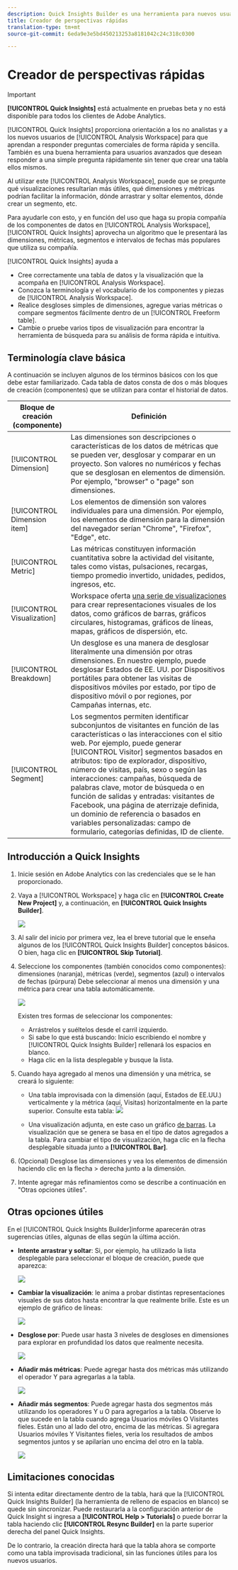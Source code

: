 ```yaml
---
description: Quick Insights Builder es una herramienta para nuevos usuarios de Workspace que les guía en la creación de tablas de datos y visualizaciones
title: Creador de perspectivas rápidas
translation-type: tm+mt
source-git-commit: 6eda9e3e5bd450213253a8181042c24c318c0300

---
```



# Creador de perspectivas rápidas

>[!IMPORTANT]
>
>**[!UICONTROL Quick Insights]** está actualmente en pruebas beta y no está disponible para todos los clientes de Adobe Analytics.

[!UICONTROL Quick Insights] proporciona orientación a los no analistas y a los nuevos usuarios de [!UICONTROL Analysis Workspace] para que aprendan a responder preguntas comerciales de forma rápida y sencilla. También es una buena herramienta para usuarios avanzados que desean responder a una simple pregunta rápidamente sin tener que crear una tabla ellos mismos.

Al utilizar este [!UICONTROL Analysis Workspace], puede que se pregunte qué visualizaciones resultarían más útiles, qué dimensiones y métricas podrían facilitar la información, dónde arrastrar y soltar elementos, dónde crear un segmento, etc.

Para ayudarle con esto, y en función del uso que haga su propia compañía de los componentes de datos en [!UICONTROL Analysis Workspace], [!UICONTROL Quick Insights] aprovecha un algoritmo que le presentará las dimensiones, métricas, segmentos e intervalos de fechas más populares que utiliza su compañía.

[!UICONTROL Quick Insights] ayuda a

* Cree correctamente una tabla de datos y la visualización que la acompaña en [!UICONTROL Analysis Workspace].
* Conozca la terminología y el vocabulario de los componentes y piezas de [!UICONTROL Analysis Workspace].
* Realice desgloses simples de dimensiones, agregue varias métricas o compare segmentos fácilmente dentro de un [!UICONTROL Freeform table].
* Cambie o pruebe varios tipos de visualización para encontrar la herramienta de búsqueda para su análisis de forma rápida e intuitiva.

## Terminología clave básica

A continuación se incluyen algunos de los términos básicos con los que debe estar familiarizado. Cada tabla de datos consta de dos o más bloques de creación (componentes) que se utilizan para contar el historial de datos.

| Bloque de creación (componente) | Definición |
|---|---|
| [!UICONTROL Dimension] | Las dimensiones son descripciones o características de los datos de métricas que se pueden ver, desglosar y comparar en un proyecto. Son valores no numéricos y fechas que se desglosan en elementos de dimensión. Por ejemplo, &quot;browser&quot; o &quot;page&quot; son dimensiones. |
| [!UICONTROL Dimension item] | Los elementos de dimensión son valores individuales para una dimensión. Por ejemplo, los elementos de dimensión para la dimensión del navegador serían &quot;Chrome&quot;, &quot;Firefox&quot;, &quot;Edge&quot;, etc. |
| [!UICONTROL Metric] | Las métricas constituyen información cuantitativa sobre la actividad del visitante, tales como vistas, pulsaciones, recargas, tiempo promedio invertido, unidades, pedidos, ingresos, etc. |
| [!UICONTROL Visualization] | Workspace oferta [una serie de visualizaciones](/help/analyze/analysis-workspace/visualizations/t-sync-visualization.md) para crear representaciones visuales de los datos, como gráficos de barras, gráficos circulares, histogramas, gráficos de líneas, mapas, gráficos de dispersión, etc. |
| [!UICONTROL Breakdown] | Un desglose es una manera de desglosar literalmente una dimensión por otras dimensiones. En nuestro ejemplo, puede desglosar Estados de EE. UU. por Dispositivos portátiles para obtener las visitas de dispositivos móviles por estado, por tipo de dispositivo móvil o por regiones, por Campañas internas, etc. |
| [!UICONTROL Segment] | Los segmentos permiten identificar subconjuntos de visitantes en función de las características o las interacciones con el sitio web. Por ejemplo, puede generar [!UICONTROL Visitor] segmentos basados en atributos: tipo de explorador, dispositivo, número de visitas, país, sexo o según las interacciones: campañas, búsqueda de palabras clave, motor de búsqueda o en función de salidas y entradas: visitantes de Facebook, una página de aterrizaje definida, un dominio de referencia o basados en variables personalizadas: campo de formulario, categorías definidas, ID de cliente. |

## Introducción a Quick Insights

1. Inicie sesión en Adobe Analytics con las credenciales que se le han proporcionado.
1. Vaya a [!UICONTROL Workspace] y haga clic en **[!UICONTROL Create New Project]** y, a continuación, en **[!UICONTROL Quick Insights Builder]**.

   ![](assets/qibuilder.png)

1. Al salir del inicio por primera vez, lea el breve tutorial que le enseña algunos de los [!UICONTROL Quick Insights Builder] conceptos básicos. O bien, haga clic en **[!UICONTROL Skip Tutorial]**.
1. Seleccione los componentes (también conocidos como componentes): dimensiones (naranja), métricas (verde), segmentos (azul) o intervalos de fechas (púrpura) Debe seleccionar al menos una dimensión y una métrica para crear una tabla automáticamente.

   ![](assets/qibuilder2.png)

   Existen tres formas de seleccionar los componentes:
   * Arrástrelos y suéltelos desde el carril izquierdo.
   * Si sabe lo que está buscando: Inicio escribiendo el nombre y [!UICONTROL Quick Insights Builder] rellenará los espacios en blanco.
   * Haga clic en la lista desplegable y busque la lista.

1. Cuando haya agregado al menos una dimensión y una métrica, se creará lo siguiente:

   * Una tabla improvisada con la dimensión (aquí, Estados de EE.UU.) verticalmente y la métrica (aquí, Visitas) horizontalmente en la parte superior. Consulte esta tabla:
   ![](assets/qibuilder3.png)

   * Una visualización adjunta, en este caso un gráfico [de barras](/help/analyze/analysis-workspace/visualizations/bar.md). La visualización que se genera se basa en el tipo de datos agregados a la tabla. Para cambiar el tipo de visualización, haga clic en la flecha desplegable situada junto a **[!UICONTROL Bar]**.


1. (Opcional) Desglose las dimensiones y vea los elementos de dimensión haciendo clic en la flecha > derecha junto a la dimensión.

1. Intente agregar más refinamientos como se describe a continuación en &quot;Otras opciones útiles&quot;.

## Otras opciones útiles

En el [!UICONTROL Quick Insights Builder]informe aparecerán otras sugerencias útiles, algunas de ellas según la última acción.

* **Intente arrastrar y soltar**: Si, por ejemplo, ha utilizado la lista desplegable para seleccionar el bloque de creación, puede que aparezca:

   ![](assets/qibuilder4.png)

* **Cambiar la visualización**: le anima a probar distintas representaciones visuales de sus datos hasta encontrar la que realmente brille. Este es un ejemplo de gráfico de líneas:

   ![](assets/qibuilder8.png)

* **Desglose por**: Puede usar hasta 3 niveles de desgloses en dimensiones para explorar en profundidad los datos que realmente necesita.

   ![](assets/qibuilder5.png)

* **Añadir más métricas**: Puede agregar hasta dos métricas más utilizando el operador Y para agregarlas a la tabla.

   ![](assets/qibuilder6.png)

* **Añadir más segmentos**: Puede agregar hasta dos segmentos más utilizando los operadores Y u O para agregarlos a la tabla. Observe lo que sucede en la tabla cuando agrega Usuarios móviles O Visitantes fieles. Están uno al lado del otro, encima de las métricas. Si agregara Usuarios móviles Y Visitantes fieles, vería los resultados de ambos segmentos juntos y se apilarían uno encima del otro en la tabla.

   ![](assets/qibuilder7.png)

## Limitaciones conocidas

Si intenta editar directamente dentro de la tabla, hará que la [!UICONTROL Quick Insights Builder] (la herramienta de relleno de espacios en blanco) se quede sin sincronizar. Puede restaurarla a la configuración anterior de Quick Insight si ingresa a **[!UICONTROL Help > Tutorials]** o puede borrar la tabla haciendo clic **[!UICONTROL Resync Builder]** en la parte superior derecha del panel Quick Insights.

De lo contrario, la creación directa hará que la tabla ahora se comporte como una tabla improvisada tradicional, sin las funciones útiles para los nuevos usuarios.

